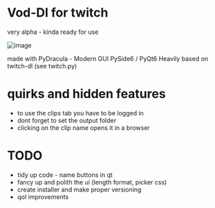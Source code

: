 # Vod-Dl for twitch

very alpha - kinda ready for use

![image](https://github.com/Dschogo/vod-dl/assets/36862419/81a90ab5-e58b-45a2-84a5-3272fd42ade9)


made with PyDracula - Modern GUI PySide6 / PyQt6
Heavily based on twitch-dl (see twitch.py)

# quirks and hidden features
- to use the clips tab you have to be logged in
- dont forget to set the output folder
- clicking on the clip name opens it in a browser


# TODO
- tidy up code - name buttons in qt
- fancy up and polith the ui (length format, picker css)
- create installer and make proper versioning
- qol improvements
